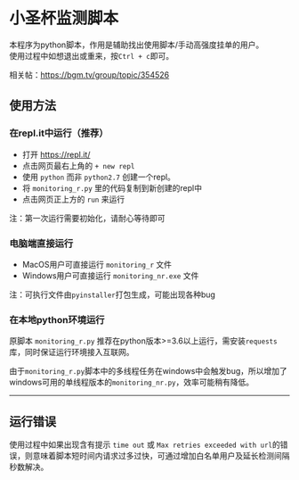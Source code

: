# 小圣杯监测脚本
本程序为python脚本，作用是辅助找出使用脚本/手动高强度挂单的用户。   
使用过程中如想退出或重来，按`Ctrl + c`即可。

相关帖：https://bgm.tv/group/topic/354526
## 使用方法

### 在repl.it中运行（推荐）
 
 + 打开 https://repl.it/ 
 + 点击网页最右上角的 `+ new repl`
 + 使用 `python` 而非 `python2.7` 创建一个repl。
 + 将 `monitoring_r.py` 里的代码复制到新创建的repl中
 + 点击网页正上方的 `run` 来运行
 
 注：第一次运行需要初始化，请耐心等待即可

### 电脑端直接运行  

+ MacOS用户可直接运行 `monitoring_r` 文件  
+ Windows用户可直接运行 `monitoring_nr.exe` 文件  

注：可执行文件由`pyinstaller`打包生成，可能出现各种bug

### 在本地python环境运行

原脚本 `monitoring_r.py` 推荐在python版本>=3.6以上运行，需安装`requests`库，同时保证运行环境接入互联网。

由于`monitoring_r.py`脚本中的多线程任务在windows中会触发bug，所以增加了windows可用的单线程版本的`monitoring_nr.py`，效率可能稍有降低。

---
## 运行错误

使用过程中如果出现含有提示 `time out` 或 `Max retries exceeded with url`的错误，则意味着脚本短时间内请求过多过快，可通过增加白名单用户及延长检测间隔秒数解决。

